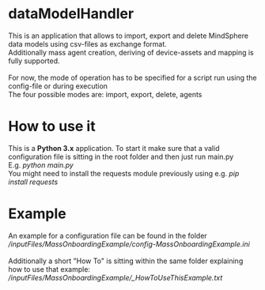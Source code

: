 # dataModelHandler

This is an application that allows to import, export and delete MindSphere data models using csv-files as exchange format. <br>
Additionally mass agent creation, deriving of device-assets and mapping is fully supported.<br>
<br>
For now, the mode of operation has to be specified for a script run using the config-file or during execution<br>
The four possible modes are: import, export, delete, agents
<br>
# How to use it
This is a **Python 3.x** application. To start it  make sure that a valid configuration file is sitting in the root folder and then just run main.py<br>E.g. _python main.py_
<br>You might need to install the requests module previously using e.g. _pip install requests_ <br>
# Example
An example for a configuration file can be found in the folder<br> */inputFiles/MassOnboardingExample/config-MassOnboardingExample.ini*<br>
<br> Additionally  a short "How To" is sitting within the same folder explaining how to use that example:<br>*/inputFiles/MassOnboardingExample/_HowToUseThisExample.txt*


